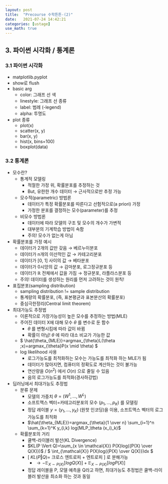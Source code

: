```yaml
---
layout: post
title:  "Precourse 수학튼튼-(2)"
date:   2021-07-24 14:42:21
categories: [ustage]
use_math: true
---
```


## 3. 파이썬 시각화 / 통계론
### 3.1 파이썬 시각화
 * matplotlib.pyplot
 * show로 flush
 * basic arg
    * color: 그래프 선 색
    * linestyle: 그래프 선 종류
    * label: 범례 (-legend)
    * alpha: 투명도
 * plot 종류
    * plot(x)
    * scatter(x, y)
    * bar(x, y)
    * hist(x, bins=100)
    * boxplot(data)

### 3.2 통계론
 * 모수란?
    * 통계적 모델링
        * 적절한 가정 위, 확률분포를 추정하는 것
        * But, 유한한 개수 데이터 $\rightarrow$ 근사적으로만 추정 가능
    * 모수적(parametric) 방법론
        * 데이터가 특정 확률분포를 따른다고 선험적으로(a priori) 가정
        * 가정한 분포를 결정하는 모수(parameter)를 추정
    * 비모수 방법론
        * 데이터에 따라 모델의 구조 및 모수의 개수가 가변적
        * 대부분의 기계학습 방법이 속함
        * 주의! 모수가 없는게 아님
 * 확률분포를 가정 예시
    * 데이터가 2개의 값만 갖음 $\rightarrow$ 베르누이분포
    * 데이터가 n개의 이산적인 값 $\rightarrow$ 카테고리분포
    * 데이터가 [0, 1] 사이의 값 $\rightarrow$ 베타분포
    * 데이터가 0시앙의 값 $\rightarrow$ 감마분포, 로그정규분포 등
    * 데이터가 $\mathbb{R}$ 전체에서 값을 가짐 $\rightarrow$ 정규분포, 라플라스분포 등
    * 주의! 데이터를 생성하는 원리를 먼저 고려하는 것이 원칙!
 * 표집분포(sampling distribution)
    * sampling distribution != sample distribution
    * 통계량의 확률분포, (즉, 표본평균과 표본분산의 확률분포)
    * 중심극한정리(Central limit theorem)
 * 최대가능도 추정법
    * 이론적으로 가장가능성이 높은 모수를 추정하는 방법(MLE)
    * 주어진 데이터 X에 대해 모수 $\theta$ 를 변수로 둔 함수
        * $\theta$ 를 변형시킴에 따라 값이 바뀜
        * 확률이 아님! $\theta$ 에 따라 대소 비교가 가능한 값
    * $ \hat{\theta_{MLE}}=argmax_{\theta}L(\theta ;x)=argmax_{\theta}P(x \mid \theta) $
    * log likelihood 사용
        * 로그가능도를 최적화하는 모수는 가능도를 최적화 하는 MLE가 됨
        * 데이터가 많아지면, 컴퓨터의 정확도로 계산하는 것이 불가능
        * 연산량을 $O(n^2)$ 에서 $O(n)$ 으로 줄일 수 있음
        * 음의 로그가능도를 최적화(경사하강법)
 * 딥러닝에서 최대가능도 추정법
    * 분류 문제
        * 모델의 가중치 $\theta = (W^1,...,W^L)$
        * 소프트맥스 벡터=카테고리분포의 모수 $(p_1,...,p_K)$ 를 모델링
        * 정답 레이블 $y=(y_1,...,y_K)$ (원핫 인코딩)을 이용, 소프트맥스 벡터의 로그가능도를 최적화
        * $\hat{\theta_{MLE}}=argmax_{\theta}{1 \over n} \sum_{i=1}^n \sum_{k=1}^K y_{i,k} log(MLP_\theta (x_i)_k)$
    * 확률분포의 거리
        * 쿨백-라이블러 발산(KL Divergence)
        * $KL(P \Vert Q)=\sum_{x \in \mathcal{X}} P(X)log({P(X) \over Q(X)})$ / $ \int_{\mathcal{X}} P(X)log({P(X) \over Q(X)})dx $
        * [ $KL(P \Vert Q)=$ 크로스 엔트로피 + 엔트로피 ] 로 분해가능
            * $\rightarrow -\mathbb{E}_{X \sim P(X)} [logQ(X)] + \mathbb{E}_{X \sim P(X)} [logP(X)]$
        * 정답 레이블을 P, 모델 예측을 Q라고 하면, 최대가능도 추정법은 쿨백-라이블러 발산을 최소화 하는 것과 동일
